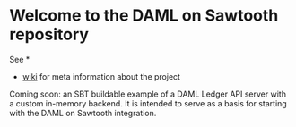 # Welcome to the DAML on Sawtooth repository

See 
* 
* [wiki](https://github.com/DACH-NY/daml-on-sawtooth/wiki) for meta
  information about the project

Coming soon: an SBT buildable example of a DAML Ledger API server with a
custom in-memory backend. It is intended to serve as a basis for starting with
the DAML on Sawtooth integration.





